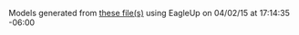 Models generated from [these file(s)](S:\Git\CryptoShield-master\CryptoShield-master\Hardware\cryptoshield.brd) using EagleUp on 04/02/15 at 17:14:35 -06:00
